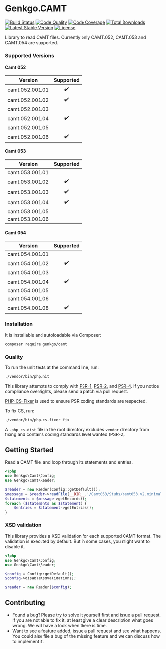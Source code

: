 # Genkgo.CAMT

[![Build Status](https://github.com/genkgo/camt/workflows/main/badge.svg)](https://github.com/genkgo/camt/actions)
[![Code Quality](https://scrutinizer-ci.com/g/genkgo/camt/badges/quality-score.png?b=master)](https://scrutinizer-ci.com/g/genkgo/camt/?branch=master)
[![Code Coverage](https://scrutinizer-ci.com/g/genkgo/camt/badges/coverage.png?b=master)](https://scrutinizer-ci.com/g/genkgo/camt/?branch=master)
[![Total Downloads](https://poser.pugx.org/genkgo/camt/downloads.png)](https://packagist.org/packages/genkgo/camt)
[![Latest Stable Version](https://poser.pugx.org/genkgo/camt/v/stable.png)](https://packagist.org/packages/genkgo/camt)
[![License](https://poser.pugx.org/genkgo/camt/license.png)](https://packagist.org/packages/genkgo/camt)

Library to read CAMT files. Currently only CAMT.052, CAMT.053 and CAMT.054 are supported.

### Supported Versions

#### Camt 052

| Version           | Supported          |
| :---------------: | :----------------: |
| camt.052.001.01   | :heavy_check_mark: |
| camt.052.001.02   | :heavy_check_mark: |
| camt.052.001.03   |                    |
| camt.052.001.04   | :heavy_check_mark: |
| camt.052.001.05   |                    |
| camt.052.001.06   | :heavy_check_mark: |

#### Camt 053

| Version           | Supported          |
| :---------------: | :----------------: |
| camt.053.001.01   |                    |
| camt.053.001.02   | :heavy_check_mark: |
| camt.053.001.03   | :heavy_check_mark: |
| camt.053.001.04   | :heavy_check_mark: |
| camt.053.001.05   |                    |
| camt.053.001.06   |                    |

#### Camt 054

| Version           | Supported          |
| :---------------: | :----------------: |
| camt.054.001.01   |                    |
| camt.054.001.02   | :heavy_check_mark: |
| camt.054.001.03   |                    |
| camt.054.001.04   | :heavy_check_mark: |
| camt.054.001.05   |                    |
| camt.054.001.06   |                    |
| camt.054.001.08   | :heavy_check_mark: |


### Installation

It is installable and autoloadable via Composer:

```sh
composer require genkgo/camt
```

### Quality

To run the unit tests at the command line, run:

```sh
./vendor/bin/phpunit
```

This library attempts to comply with [PSR-1][], [PSR-2][], and [PSR-4][]. If
you notice compliance oversights, please send a patch via pull request.

[PSR-1]: https://github.com/php-fig/fig-standards/blob/master/accepted/PSR-1-basic-coding-standard.md
[PSR-2]: https://github.com/php-fig/fig-standards/blob/master/accepted/PSR-2-coding-style-guide.md
[PSR-4]: https://github.com/php-fig/fig-standards/blob/master/accepted/PSR-4-autoloader.md

[PHP-CS-Fixer](https://github.com/FriendsOfPHP/PHP-CS-Fixer) is used to ensure PSR coding standards are respected.

To fix CS, run:

```sh
./vendor/bin/php-cs-fixer fix
```

A `.php_cs.dist` file in the root directory excludes `vendor` directory from fixing and contains coding standards level wanted (PSR-2).

## Getting Started

Read a CAMT file, and loop through its statements and entries.

```php
<?php
use Genkgo\Camt\Config;
use Genkgo\Camt\Reader;

$reader = new Reader(Config::getDefault());
$message = $reader->readFile(__DIR__.'/Camt053/Stubs/camt053.v2.minimal.xml');
$statements = $message->getRecords();
foreach ($statements as $statement) {
    $entries = $statement->getEntries();
}
```



### XSD validation
   
This library provides a XSD validation for each supported CAMT format. The validation is executed by default. But in some cases, you might want to disable it.

```php
<?php
use Genkgo\Camt\Config;
use Genkgo\Camt\Reader;

$config = Config::getDefault();
$config->disableXsdValidation();

$reader = new Reader($config);
```
   

## Contributing

- Found a bug? Please try to solve it yourself first and issue a pull request. If you are not able to fix it, at least
  give a clear description what goes wrong. We will have a look when there is time.
- Want to see a feature added, issue a pull request and see what happens. You could also file a bug of the missing
  feature and we can discuss how to implement it.
